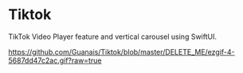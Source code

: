 # Tiktok
TikTok Video Player feature and vertical carousel using SwiftUI.

https://github.com/Guanais/Tiktok/blob/master/DELETE_ME/ezgif-4-5687dd47c2ac.gif?raw=true
